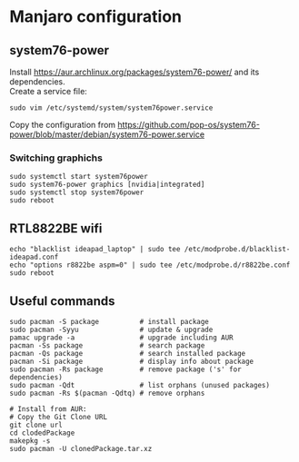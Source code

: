 # Manjaro configuration

## system76-power

Install https://aur.archlinux.org/packages/system76-power/ and its dependencies.\
Create a service file:
```
sudo vim /etc/systemd/system/system76power.service
```
Copy the configuration from https://github.com/pop-os/system76-power/blob/master/debian/system76-power.service

### Switching graphichs

```
sudo systemctl start system76power
sudo system76-power graphics [nvidia|integrated]
sudo systemctl stop system76power
sudo reboot
```

## RTL8822BE wifi

```
echo "blacklist ideapad_laptop" | sudo tee /etc/modprobe.d/blacklist-ideapad.conf
echo "options r8822be aspm=0" | sudo tee /etc/modprobe.d/r8822be.conf
sudo reboot
```

## Useful commands

```
sudo pacman -S package	        # install package
sudo pacman -Syyu		        # update & upgrade
pamac upgrade -a		        # upgrade including AUR
pacman -Ss package		        # search package
pacman -Qs package		        # search installed package
pacman -Si package		        # display info about package
sudo pacman -Rs package	        # remove package ('s' for dependencies)
sudo pacman -Qdt		        # list orphans (unused packages)
sudo pacman -Rs $(pacman -Qdtq)	# remove orphans

# Install from AUR:
# Copy the Git Clone URL
git clone url
cd clodedPackage
makepkg -s
sudo pacman -U clonedPackage.tar.xz

```
